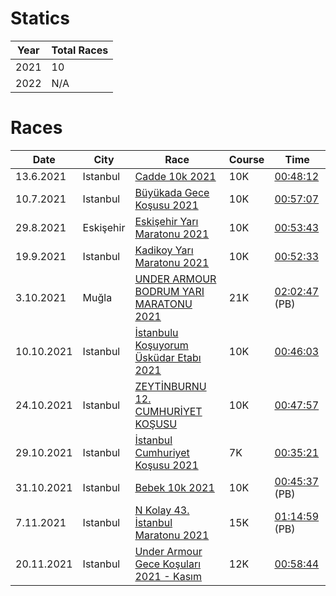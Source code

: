 # Statics

| Year         | Total Races     | 
|--------------|-----------|
| 2021 |  10 | 
| 2022 |  N/A | 



# Races

| Date         | City |  Race     | Course |Time |
|--------------|----|-----------|------------|-----------|
| 13.6.2021| Istanbul |  [Cadde 10k 2021](https://www.cadde10k.com)   | 10K | [00:48:12](https://results.sporthive.com/events/6809733337178650880/races/478364/bib/1705)      |
| 10.7.2021| Istanbul | [Büyükada Gece Koşusu 2021](https://buyukadakosusu.com)   | 10K | [00:57:07](https://merbespor.com/results/G-Live/g-live.html?f=../buyukada2021/Buyukada_Gece_Kosusu.clax)      |
| 29.8.2021| Eskişehir | [Eskişehir Yarı Maratonu 2021](https://www.eskisehiryarimaratonu.com)   | 10K | [00:53:43](https://www.racetecresults.com/myresults.aspx?CId=19782&RId=47&EId=1&AId=26310)      |
| 19.9.2021| Istanbul |[Kadikoy Yarı Maratonu 2021](https://www.kadikoyyarimaratonu.com)   | 10K |  [00:52:33](https://www.racetecresults.com/myresults.aspx?CId=19782&RId=49&EId=1&AId=30538)      |
| 3.10.2021 | Muğla | [UNDER ARMOUR BODRUM YARI MARATONU 2021](https://www.bodrumyarimaratonu.com)   | 21K | [02:02:47](http://results.splittime.nl/results/ShowEvent.aspx?EventID=410) (PB)    |
| 10.10.2021| Istanbul |[İstanbulu Koşuyorum Üsküdar Etabı 2021](https://www.istanbulukosuyorum.istanbul)   | 10K | [00:46:03](https://event.spor.istanbul/eventresults.aspx)      |
| 24.10.2021| Istanbul |[ZEYTİNBURNU 12. CUMHURİYET KOŞUSU](http://zeytinburnucumhuriyetkosusu.com)   | 10K | [00:47:57](http://racetiming.com.tr/wp-content/uploads/2021/10/zeytingenel.pdf)      |
| 29.10.2021 | Istanbul |[İstanbul Cumhuriyet Koşusu 2021](https://istanbulcumhuriyetkosusu.com.tr)   | 7K | [00:35:21](https://www.racetecresults.com/Search.aspx?CId=19782&RId=53&S=kumbasar)    |
| 31.10.2021| Istanbul |[Bebek 10k 2021](https://www.bebek10k.com)   | 10K | [00:45:37](http://results.splittime.nl/results/ShowEvent.aspx?EventID=426) (PB)   |
| 7.11.2021 |Istanbul | [N Kolay 43. İstanbul Maratonu 2021](https://maraton.istanbul)   | 15K | [01:14:59](https://event.spor.istanbul/eventresults.aspx) (PB)      |
| 20.11.2021 |Istanbul | [Under Armour Gece Koşuları 2021 - Kasım](https://uzunetap.com/TR/?p=Under-Armour-Gece-Kosulari-2021)   | 12K | [00:58:44](https://www.racetecresults.com/myresults.aspx?CId=19782&RId=56&EId=2&AId=36100)      |


